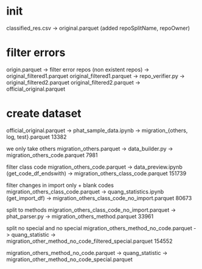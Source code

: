 # init
classified_res.csv -> original.parquet (added repoSplitName, repoOwner)

# filter errors
origin.parquet -> filter error repos (non existent repos) -> original_filtered1.parquet
original_filtered1.parquet -> repo_verifier.py -> original_filtered2.parquet
original_filtered2.parquet -> official_original.parquet

# create dataset
official_original.parquet -> phat_sample_data.ipynb -> migration_{others, log, test}.parquet
13382

we only take others
migration_others.parquet -> data_builder.py -> migration_others_code.parquet
7981

filter class code
migration_others_code.parquet -> data_preview.ipynb (get_code_df_endswith) -> migration_others_class_code.parquet
151739

filter changes in import only + blank codes
migration_others_class_code.parquet -> quang_statistics.ipynb (get_import_df) -> migration_others_class_code_no_import.parquet
80673

split to methods
migration_others_class_code_no_import.parquet -> phat_parser.py -> migration_others_method.parquet
33961

split no special and no special
migration_others_method_no_code.parquet -> quang_statistic -> migration_other_method_no_code_filtered_special.parquet
154552

migration_others_method_no_code.parquet -> quang_statistic -> migration_other_method_no_code_special.parquet